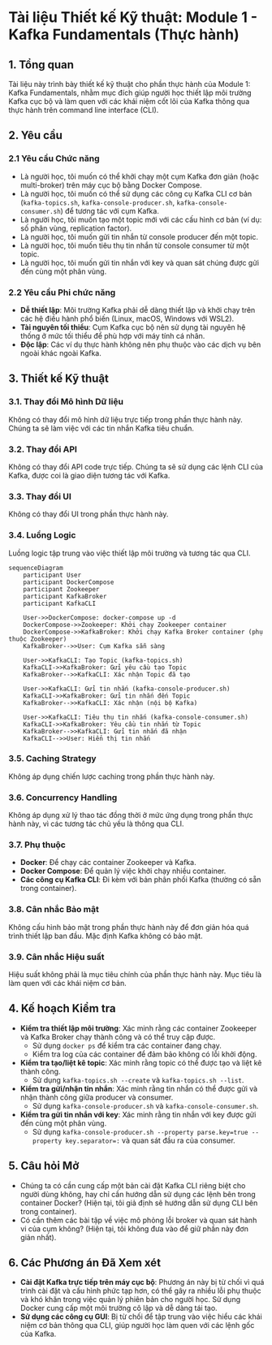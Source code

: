 # Tài liệu Thiết kế Kỹ thuật: Module 1 - Kafka Fundamentals (Thực hành)

## 1. Tổng quan

Tài liệu này trình bày thiết kế kỹ thuật cho phần thực hành của Module 1: Kafka Fundamentals, nhằm mục đích giúp người học thiết lập môi trường Kafka cục bộ và làm quen với các khái niệm cốt lõi của Kafka thông qua thực hành trên command line interface (CLI).

## 2. Yêu cầu

### 2.1 Yêu cầu Chức năng

*   Là người học, tôi muốn có thể khởi chạy một cụm Kafka đơn giản (hoặc multi-broker) trên máy cục bộ bằng Docker Compose.
*   Là người học, tôi muốn có thể sử dụng các công cụ Kafka CLI cơ bản (`kafka-topics.sh`, `kafka-console-producer.sh`, `kafka-console-consumer.sh`) để tương tác với cụm Kafka.
*   Là người học, tôi muốn tạo một topic mới với các cấu hình cơ bản (ví dụ: số phân vùng, replication factor).
*   Là người học, tôi muốn gửi tin nhắn từ console producer đến một topic.
*   Là người học, tôi muốn tiêu thụ tin nhắn từ console consumer từ một topic.
*   Là người học, tôi muốn gửi tin nhắn với key và quan sát chúng được gửi đến cùng một phân vùng.

### 2.2 Yêu cầu Phi chức năng

*   **Dễ thiết lập**: Môi trường Kafka phải dễ dàng thiết lập và khởi chạy trên các hệ điều hành phổ biến (Linux, macOS, Windows với WSL2).
*   **Tài nguyên tối thiểu**: Cụm Kafka cục bộ nên sử dụng tài nguyên hệ thống ở mức tối thiểu để phù hợp với máy tính cá nhân.
*   **Độc lập**: Các ví dụ thực hành không nên phụ thuộc vào các dịch vụ bên ngoài khác ngoài Kafka.

## 3. Thiết kế Kỹ thuật

### 3.1. Thay đổi Mô hình Dữ liệu

Không có thay đổi mô hình dữ liệu trực tiếp trong phần thực hành này. Chúng ta sẽ làm việc với các tin nhắn Kafka tiêu chuẩn.

### 3.2. Thay đổi API

Không có thay đổi API code trực tiếp. Chúng ta sẽ sử dụng các lệnh CLI của Kafka, được coi là giao diện tương tác với Kafka.

### 3.3. Thay đổi UI
Không có thay đổi UI trong phần thực hành này.

### 3.4. Luồng Logic

Luồng logic tập trung vào việc thiết lập môi trường và tương tác qua CLI.

```mermaid
sequenceDiagram
    participant User
    participant DockerCompose
    participant Zookeeper
    participant KafkaBroker
    participant KafkaCLI

    User->>DockerCompose: docker-compose up -d
    DockerCompose->>Zookeeper: Khởi chạy Zookeeper container
    DockerCompose->>KafkaBroker: Khởi chạy Kafka Broker container (phụ thuộc Zookeeper)
    KafkaBroker-->>User: Cụm Kafka sẵn sàng

    User->>KafkaCLI: Tạo Topic (kafka-topics.sh)
    KafkaCLI->>KafkaBroker: Gửi yêu cầu tạo Topic
    KafkaBroker-->>KafkaCLI: Xác nhận Topic đã tạo

    User->>KafkaCLI: Gửi tin nhắn (kafka-console-producer.sh)
    KafkaCLI->>KafkaBroker: Gửi tin nhắn đến Topic
    KafkaBroker-->>KafkaCLI: Xác nhận (nội bộ Kafka)

    User->>KafkaCLI: Tiêu thụ tin nhắn (kafka-console-consumer.sh)
    KafkaCLI->>KafkaBroker: Yêu cầu tin nhắn từ Topic
    KafkaBroker-->>KafkaCLI: Gửi tin nhắn đã nhận
    KafkaCLI-->>User: Hiển thị tin nhắn
```

### 3.5. Caching Strategy

Không áp dụng chiến lược caching trong phần thực hành này.

### 3.6. Concurrency Handling

Không áp dụng xử lý thao tác đồng thời ở mức ứng dụng trong phần thực hành này, vì các tương tác chủ yếu là thông qua CLI.

### 3.7. Phụ thuộc

*   **Docker**: Để chạy các container Zookeeper và Kafka.
*   **Docker Compose**: Để quản lý việc khởi chạy nhiều container.
*   **Các công cụ Kafka CLI**: Đi kèm với bản phân phối Kafka (thường có sẵn trong container).

### 3.8. Cân nhắc Bảo mật

Không cấu hình bảo mật trong phần thực hành này để đơn giản hóa quá trình thiết lập ban đầu. Mặc định Kafka không có bảo mật.

### 3.9. Cân nhắc Hiệu suất
Hiệu suất không phải là mục tiêu chính của phần thực hành này. Mục tiêu là làm quen với các khái niệm cơ bản.

## 4. Kế hoạch Kiểm tra

*   **Kiểm tra thiết lập môi trường**: Xác minh rằng các container Zookeeper và Kafka Broker chạy thành công và có thể truy cập được.
    *   Sử dụng `docker ps` để kiểm tra các container đang chạy.
    *   Kiểm tra log của các container để đảm bảo không có lỗi khởi động.
*   **Kiểm tra tạo/liệt kê topic**: Xác minh rằng topic có thể được tạo và liệt kê thành công.
    *   Sử dụng `kafka-topics.sh --create` và `kafka-topics.sh --list`.
*   **Kiểm tra gửi/nhận tin nhắn**: Xác minh rằng tin nhắn có thể được gửi và nhận thành công giữa producer và consumer.
    *   Sử dụng `kafka-console-producer.sh` và `kafka-console-consumer.sh`.
*   **Kiểm tra gửi tin nhắn với key**: Xác minh rằng tin nhắn với key được gửi đến cùng một phân vùng.
    *   Sử dụng `kafka-console-producer.sh --property parse.key=true --property key.separator=:` và quan sát đầu ra của consumer.

## 5. Câu hỏi Mở

*   Chúng ta có cần cung cấp một bản cài đặt Kafka CLI riêng biệt cho người dùng không, hay chỉ cần hướng dẫn sử dụng các lệnh bên trong container Docker? (Hiện tại, tôi giả định sẽ hướng dẫn sử dụng CLI bên trong container).
*   Có cần thêm các bài tập về việc mô phỏng lỗi broker và quan sát hành vi của cụm không? (Hiện tại, tôi không đưa vào để giữ phần này đơn giản nhất).

## 6. Các Phương án Đã Xem xét

*   **Cài đặt Kafka trực tiếp trên máy cục bộ**: Phương án này bị từ chối vì quá trình cài đặt và cấu hình phức tạp hơn, có thể gây ra nhiều lỗi phụ thuộc và khó khăn trong việc quản lý phiên bản cho người học. Sử dụng Docker cung cấp một môi trường cô lập và dễ dàng tái tạo.
*   **Sử dụng các công cụ GUI**: Bị từ chối để tập trung vào việc hiểu các khái niệm cơ bản thông qua CLI, giúp người học làm quen với các lệnh gốc của Kafka.
